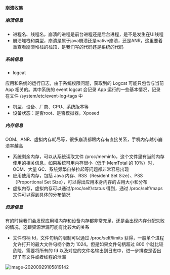 #### 崩溃收集

##### 崩溃信息

* 进程名、线程名，崩溃的进程是前台进程还是后台进程，是不是发生在UI线程
* 崩溃堆栈和类型，崩溃是属于java崩溃还是native崩溃，还是ANR，这里要着重查看崩溃堆栈的栈顶，是我们写的代码还是系统的代码

##### 系统信息

* logcat

应用和系统的运行日志，由于系统权限问题，获取到的 Logcat 可能只包含与当前 App 相关的。其中系统的 event logcat 会记录 App 运行的一些基本情况，记录在文件 /system/etc/event-log-tags 中



* 机型、设备、厂商、CPU、系统版本等
* 设备状态：是否root、是否模拟器，Xposed

##### 内存信息

OOM、ANR、虚拟内存耗尽等，很多崩溃都跟内存有直接关系，手机内存越小崩溃率越高

* 系统剩余内存，可以从系统读取文件 /proc/meminfo，这个文件里有当前内存使用的相关信息，如果系统可用内存很小（低于 MemTotal 的 10%）时，OOM、大量 GC、系统频繁自杀拉起等问题都非常容易出现
* 应用使用内存，包括 Java 内存、RSS（Resident Set Size）、PSS（Proportional Set Size），可以得出应用本身内存的占用大小和分布
* 虚拟内存，虚拟内存可以通过/proc/self/status 得到，通过 /proc/self/maps 文件可以得到具体的分布情况

##### 资源信息

有的时候我们会发现应用堆内存和设备内存都非常充足，还是会出现内存分配失败的情况，这跟资源泄漏可能有比较大的关系

* 文件句柄 fd，文件句柄的限制可以通过 /proc/self/limits 获得，一般单个进程允许打开的最大文件句柄个数为 1024。但是如果文件句柄超过 800 个就比较危险，需要将所有的 fd 以及对应的文件名输出到日志中，进一步排查是否出现了有文件或者线程的泄漏

![image-20200929105819142](https://zyjblog.oss-cn-beijing.aliyuncs.com/1601348342.png)

